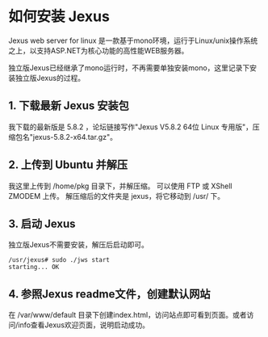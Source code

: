 # 如何安装 Jexus 

Jexus web server for linux 是一款基于mono环境，运行于Linux/unix操作系统之上，以支持ASP.NET为核心功能的高性能WEB服务器。

独立版Jexus已经继承了mono运行时，不再需要单独安装mono，这里记录下安装独立版Jexus的过程。

## 1. 下载最新 Jexus 安装包 
我下载的最新版是 5.8.2 ，论坛链接写作"Jexus V5.8.2 64位 Linux 专用版"，压缩包名"jexus-5.8.2-x64.tar.gz"。

## 2. 上传到 Ubuntu 并解压
我这里上传到 /home/pkg 目录下，并解压缩。
可以使用 FTP 或 XShell ZMODEM 上传。
解压缩后的文件夹是 jexus，将它移动到 /usr/ 下。

## 3. 启动 Jexus
独立版Jexus不需要安装，解压后启动即可。
```
/usr/jexus# sudo ./jws start
starting... OK
```

## 4. 参照Jexus readme文件，创建默认网站
在 /var/www/default 目录下创建index.html，访问站点即可看到页面。或者访问/info查看Jexus欢迎页面，说明启动成功。
